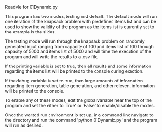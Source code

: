 ReadMe for 01Dynamic.py

This program has two modes, testing and defualt. 
The default mode will run one iteration of the knapsack problem with 
predefined items list and can be used to show the validity of the program
as the items list is currently set to the example in the slides. 

The testing mode will run through the knapsack problem on randomly generated input
ranging from capacity of 100 and items list of 100 through capacity of 5000 and items list 
of 5000 and will time the execution of the program and will write the results to a .csv file. 

If the printing variable is set to true, then all results and some information regarding the items list
will be printed to the console during exection. 

If the debug variable is set to true, then large amounts of information regarding item generation, table generation, and
other relevent information will be printed to the console. 

To enable any of these modes, edit the global variable near the top of the program and set the either to 
'True' or 'False' to enable/disable the modes. 

Once the wanted run environment is set up, in a command line navigate to the directory and run the command
'python 01Dynamic.py' and the program will run as desired. 